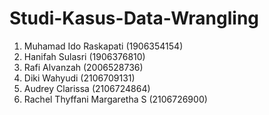 # Studi-Kasus-Data-Wrangling
1. Muhamad Ido Raskapati (1906354154)
2. Hanifah Sulasri (1906376810)
3. Rafi Alvanzah (2006528736)
4. Diki Wahyudi (2106709131)
5. Audrey Clarissa (2106724864)
6. Rachel Thyffani Margaretha S (2106726900)
